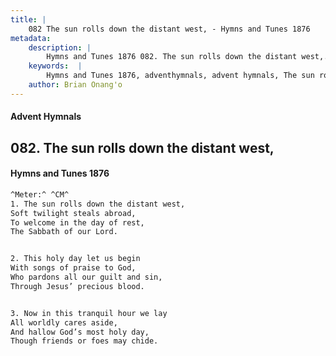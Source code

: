 ```yaml
---
title: |
    082 The sun rolls down the distant west, - Hymns and Tunes 1876
metadata:
    description: |
        Hymns and Tunes 1876 082. The sun rolls down the distant west,. Soft twilight steals abroad, To welcome in the day of rest, The Sabbath of our Lord. 
    keywords:  |
        Hymns and Tunes 1876, adventhymnals, advent hymnals, The sun rolls down the distant west,, Soft twilight steals abroad,, 
    author: Brian Onang'o
---
```


#### Advent Hymnals
## 082. The sun rolls down the distant west,
####  Hymns and Tunes 1876

```txt
^Meter:^ ^CM^
1. The sun rolls down the distant west,
Soft twilight steals abroad,
To welcome in the day of rest,
The Sabbath of our Lord.


2. This holy day let us begin
With songs of praise to God,
Who pardons all our guilt and sin,
Through Jesus’ precious blood.


3. Now in this tranquil hour we lay
All worldly cares aside,
And hallow God’s most holy day,
Though friends or foes may chide.
```